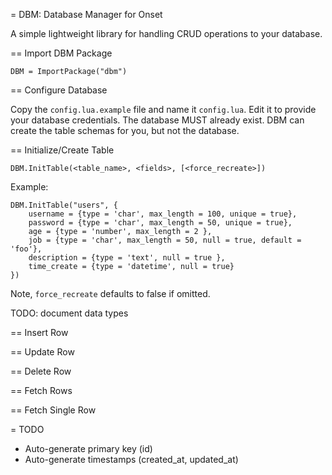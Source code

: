 = DBM: Database Manager for Onset

A simple lightweight library for handling CRUD operations to your database.

== Import DBM Package

```
DBM = ImportPackage("dbm")
```

== Configure Database

Copy the `config.lua.example` file and name it `config.lua`.  Edit it to provide
your database credentials.   The database MUST already exist.  DBM can create the
table schemas for you, but not the database.

== Initialize/Create Table

```
DBM.InitTable(<table_name>, <fields>, [<force_recreate>])
```

Example:
```
DBM.InitTable("users", {
	username = {type = 'char', max_length = 100, unique = true},
	password = {type = 'char', max_length = 50, unique = true},
	age = {type = 'number', max_length = 2 },
	job = {type = 'char', max_length = 50, null = true, default = 'foo'},
	description = {type = 'text', null = true },
	time_create = {type = 'datetime', null = true}
})
```

Note, `force_recreate` defaults to false if omitted.

TODO: document data types

== Insert Row

== Update Row

== Delete Row

== Fetch Rows

== Fetch Single Row

= TODO

* Auto-generate primary key (id)
* Auto-generate timestamps (created_at, updated_at)